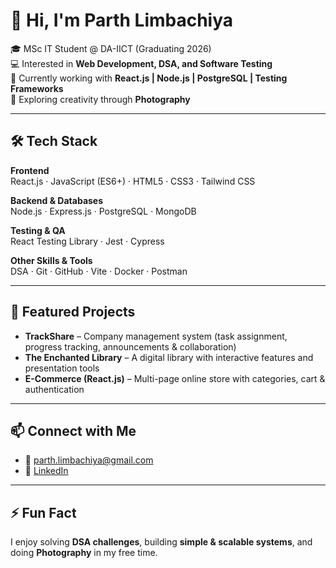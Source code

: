 # 👋 Hi, I'm Parth Limbachiya  

🎓 MSc IT Student @ DA-IICT (Graduating 2026)  
💻 Interested in **Web Development, DSA, and Software Testing**  
🚀 Currently working with **React.js | Node.js | PostgreSQL | Testing Frameworks**  
📸 Exploring creativity through **Photography**  

---

## 🛠️ Tech Stack  

**Frontend**  
React.js · JavaScript (ES6+) · HTML5 · CSS3 · Tailwind CSS  

**Backend & Databases**  
Node.js · Express.js · PostgreSQL · MongoDB  

**Testing & QA**  
React Testing Library · Jest · Cypress  

**Other Skills & Tools**  
DSA · Git · GitHub · Vite · Docker · Postman  

---

## 🌟 Featured Projects  

- **TrackShare** – Company management system (task assignment, progress tracking, announcements & collaboration)  
- **The Enchanted Library** – A digital library with interactive features and presentation tools  
- **E-Commerce (React.js)** – Multi-page online store with categories, cart & authentication  

---

## 📫 Connect with Me  

- 📧 [parth.limbachiya@gmail.com](mailto:parth.limbachiya@gmail.com)  
- 💼 [LinkedIn](https://www.linkedin.com/in/parth-limbachiya-1a2384252/)  

---

## ⚡ Fun Fact  
I enjoy solving **DSA challenges**, building **simple & scalable systems**, and doing **Photography** in my free time.  
